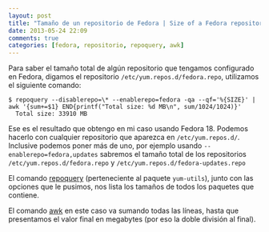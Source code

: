 ```yaml
---
layout: post
title: "Tamaño de un repositorio de Fedora | Size of a Fedora repository"
date: 2013-05-24 22:09
comments: true
categories: [fedora, repositorio, repoquery, awk]
---
```


Para saber el tamaño total de algún repositorio que tengamos configurado en Fedora, digamos el repositorio `/etc/yum.repos.d/fedora.repo`, utilizamos el siguiente comando:

    $ repoquery --disablerepo=\* --enablerepo=fedora -qa --qf='%{SIZE}' | awk '{sum+=$1} END{printf("Total size: %d MB\n", sum/1024/1024)}'
      Total size: 33910 MB

Ese es el resultado que obtengo en mi caso usando Fedora 18. Podemos hacerlo con cualquier repositorio que aparezca en `/etc/yum.repos.d/`. Inclusive podemos poner más de uno, por ejemplo usando `--enablerepo=fedora,updates` sabremos el tamaño total de los repositorios `/etc/yum.repos.d/fedora.repo` y `/etc/yum.repos.d/fedora-updates.repo`

<!-- more -->

El comando [repoquery](http://linux.die.net/man/1/repoquery) (perteneciente al paquete `yum-utils`), junto con las opciones que le pusimos, nos lista los tamaños de todos los paquetes que contiene.

El comando [awk](http://linux.die.net/man/1/awk) en este caso va sumando todas las líneas, hasta que presentamos el valor final en megabytes (por eso la doble división al final).
